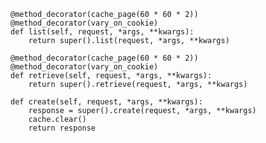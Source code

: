    @method_decorator(cache_page(60 * 60 * 2))
    @method_decorator(vary_on_cookie)
    def list(self, request, *args, **kwargs):
        return super().list(request, *args, **kwargs)

    @method_decorator(cache_page(60 * 60 * 2))
    @method_decorator(vary_on_cookie)
    def retrieve(self, request, *args, **kwargs):
        return super().retrieve(request, *args, **kwargs)

    def create(self, request, *args, **kwargs):
        response = super().create(request, *args, **kwargs)
        cache.clear()
        return response